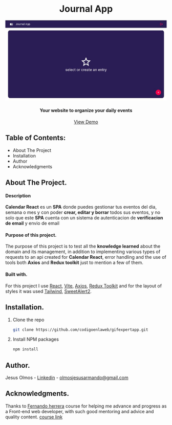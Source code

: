 <h1 align="center">Journal App</h1> 

![View project](https://github.com/codigoenlaweb/journal-App/blob/master/public/journal-app.jpeg)

<h4 align="center">Your website to organize your daily events</h4>
<div align="center">
    <a align="center" href="https://react-app-journal.netlify.app/">View Demo</a>
</div>

## Table of Contents:
- About The Project
- Installation
- Author
- Acknowledgments

## About The Project.
#### Description
**Calendar React** es un **SPA** donde puedes gestionar tus eventos del dia, semana o mes y con poder **crear, editar y borrar** todos sus eventos, y no solo que este **SPA** cuenta con un sistema de autenticacion de **verificacion de email** y envio de email
#### Purpose of this project.
The purpose of this project is to test all the **knowledge learned** about the domain and its management, in addition to implementing various types of requests to an api created for **Calendar React**, error handling and the use of tools both **Axios** and **Redux toolkit** just to mention a few of them.
#### Built with.
For this project I use  [React](https://es.reactjs.org/ "React"), [Vite](https://vitejs.dev/ "Vite"), [Axios](https://axios-http.com/ "Axios"), [Redux Toolkit](https://redux-toolkit.js.org/ "Redux Toolkit") and for the layout of styles it was used [Tailwind](https://tailwindcss.com/ "Tailwind"), [SweetAlert2](https://sweetalert2.github.io/ "SweetAlert2").

## Installation.
1. Clone the repo
   ```sh
   git clone https://github.com/codigoenlaweb/gifexpertapp.git
   ```
2. Install NPM packages
   ```sh
   npm install
   ```
## Author.
Jesus Olmos - [Linkedin](https://www.linkedin.com/in/jesus-armando-olmos-olmos-607748228/ "Linkedin") - olmosjesusarmando@gmail.com

## Acknowledgments.
Thanks to [Fernando herrera](https://github.com/Klerith "Fernando herrera") course for helping me advance and progress as a Front-end web developer, with such good mentoring and advice and quality content.
[course link](https://www.udemy.com/course/react-cero-experto/ "course link")
